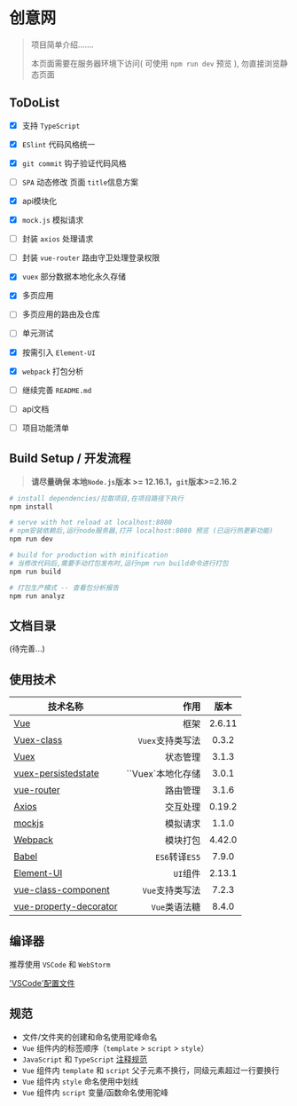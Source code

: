 # 创意网

> 项目简单介绍.......
>
> 本页面需要在服务器环境下访问( 可使用 `npm run dev` 预览 ), 勿直接浏览静态页面



## **ToDoList**

- [x] 支持 `TypeScript`
- [x] `ESlint` 代码风格统一
- [x] `git commit` 钩子验证代码风格
- [ ] `SPA` 动态修改 页面 `title`信息方案
- [x] api模块化
- [x] `mock.js` 模拟请求
- [ ] 封装 `axios` 处理请求
- [ ] 封装 `vue-router` 路由守卫处理登录权限
- [x] `vuex` 部分数据本地化永久存储
- [x] 多页应用
- [ ] 多页应用的路由及仓库
- [ ] 单元测试
- [x] 按需引入 `Element-UI`
- [x] `webpack` 打包分析
- [ ] 继续完善 `README.md`
- [ ] api文档
- [ ] 项目功能清单



## Build Setup / 开发流程

> **请尽量确保 本地`Node.js`版本 >= 12.16.1，`git`版本>=2.16.2**

``` bash
# install dependencies/拉取项目,在项目路径下执行
npm install

# serve with hot reload at localhost:8080
# npm安装依赖后,运行node服务器,打开 localhost:8080 预览 (已运行热更新功能)
npm run dev

# build for production with minification
# 当修改代码后,需要手动打包发布时,运行npm run build命令进行打包
npm run build

# 打包生产模式 -- 查看包分析报告
npm run analyz
```



## 文档目录

(待完善...)



## 使用技术

| 技术名称                                                     |              作用 |  版本  |
| ------------------------------------------------------------ | ----------------: | :----: |
| [Vue](http://cn.vuejs.org/)                                  |              框架 | 2.6.11 |
| [Vuex-class](https://github.com/ktsn/vuex-class)             |  `Vuex`支持类写法 | 0.3.2  |
| [Vuex](https://vuex.vuejs.org/zh-cn/)                        |          状态管理 | 3.1.3  |
| [vuex-persistedstate](https://www.npmjs.com/package/vuex-persistedstate) | ``Vuex`本地化存储 | 3.0.1  |
| [vue-router](http://router.vuejs.org/zh-cn/)                 |          路由管理 | 3.1.6  |
| [Axios](https://github.com/mzabriskie/axios)                 |          交互处理 | 0.19.2 |
| [mockjs](http://mockjs.com/)                                 |          模拟请求 | 1.1.0  |
| [Webpack](http://webpack.github.io/)                         |          模块打包 | 4.42.0 |
| [Babel](http://babeljs.cn/)                                  |    `ES6`转译`ES5` | 7.9.0  |
| [Element-UI](https://element.eleme.cn/#/)                    |          `UI`组件 | 2.13.1 |
| [vue-class-component](https://class-component.vuejs.org)     |   `Vue`支持类写法 | 7.2.3  |
| [vue-property-decorator](https://github.com/kaorun343/vue-property-decorator) |     `Vue`类语法糖 | 8.4.0  |



## 编译器

推荐使用 `VSCode` 和 `WebStorm`

['VSCode'配置文件](./.vscode/settings.json)



## 规范

- 文件/文件夹的创建和命名使用驼峰命名
- `Vue` 组件内的标签顺序（`template` > `script` > `style`）
- `JavaScript` 和 `TypeScript` [注释规范](https://jsdoc.app/tags-param.html)
- `Vue`  组件内 `template` 和 `script`  父子元素不换行，同级元素超过一行要换行
- `Vue`  组件内  `style` 命名使用中划线
- `Vue`  组件内  `script` 变量/函数命名使用驼峰



